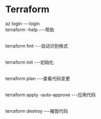 # Terraform



<p>az login                         ---login
<br>terraform -help                  ---帮助</p>
<br>terraform fmt                    ---自动识别格式</p>
<br>terraform init                   ---初始化</p>
<br>terraform plan                   ---查看代码变更</p>
<br>terraform apply -auto-approve    ---应用代码</p>
<br>terraform destroy                ---摧毁代码</p>





